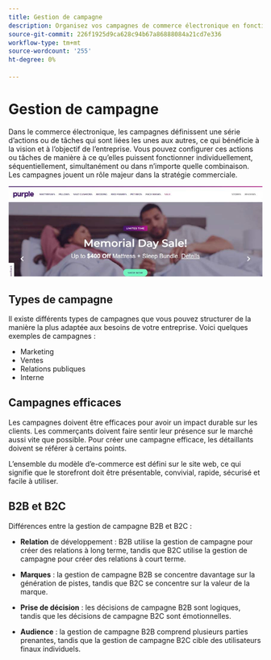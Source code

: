 ```yaml
---
title: Gestion de campagne
description: Organisez vos campagnes de commerce électronique en fonction des besoins de votre entreprise.
source-git-commit: 226f1925d9ca628c94b67a86888084a21cd7e336
workflow-type: tm+mt
source-wordcount: '255'
ht-degree: 0%

---
```



# Gestion de campagne

Dans le commerce électronique, les campagnes définissent une série d’actions ou de tâches qui sont liées les unes aux autres, ce qui bénéficie à la vision et à l’objectif de l’entreprise. Vous pouvez configurer ces actions ou tâches de manière à ce qu’elles puissent fonctionner individuellement, séquentiellement, simultanément ou dans n’importe quelle combinaison. Les campagnes jouent un rôle majeur dans la stratégie commerciale.

![Exemple d’image de campagne](../../assets/playbooks/campaign-example.png)

## Types de campagne

Il existe différents types de campagnes que vous pouvez structurer de la manière la plus adaptée aux besoins de votre entreprise. Voici quelques exemples de campagnes :

- Marketing
- Ventes
- Relations publiques
- Interne

## Campagnes efficaces

Les campagnes doivent être efficaces pour avoir un impact durable sur les clients. Les commerçants doivent faire sentir leur présence sur le marché aussi vite que possible. Pour créer une campagne efficace, les détaillants doivent se référer à certains points.

L’ensemble du modèle d’e-commerce est défini sur le site web, ce qui signifie que le storefront doit être présentable, convivial, rapide, sécurisé et facile à utiliser.

## B2B et B2C

Différences entre la gestion de campagne B2B et B2C :

- **Relation** de développement : B2B utilise la gestion de campagne pour créer des relations à long terme, tandis que B2C utilise la gestion de campagne pour créer des relations à court terme.

- **Marques** : la gestion de campagne B2B se concentre davantage sur la génération de pistes, tandis que B2C se concentre sur la valeur de la marque.

- **Prise de décision** : les décisions de campagne B2B sont logiques, tandis que les décisions de campagne B2C sont émotionnelles.

- **Audience** : la gestion de campagne B2B comprend plusieurs parties prenantes, tandis que la gestion de campagne B2C cible des utilisateurs finaux individuels.
